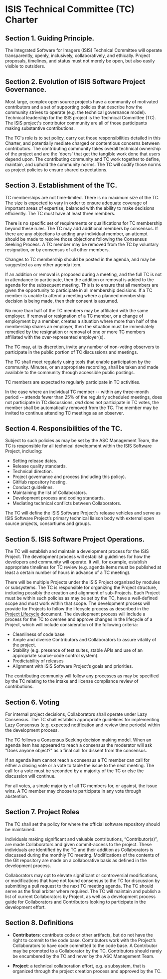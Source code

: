 ﻿# ISIS Technical Committee (TC) Charter

## Section 1. Guiding Principle.

The Integrated Software for Imagers (ISIS) Technical Committee will operate
transparently, openly, inclusively, collaboratively, and ethically.
Project proposals, timelines, and status must not merely be open, but also
easily visible to outsiders.

## Section 2. Evolution of ISIS Software Project Governance.

Most large, complex open source projects have a community of motivated 
contributors and a set of supporting policies that describe how the
community strives to operate (e.g. the technical governance model).
Technical leadership for the ISIS project is the Technical Committee (TC).  
The ISIS project's contributor community are all of those participants making 
substantive contributions.

The TC's role is to set policy, carry out those responsibilities detailed in this
Charter, and potentially mediate charged or contentious concerns between contributors. 
The contributing community takes overall technical ownership of the project and are the 
'doers' that get the tangible work done that users depend upon. The contributing community
and TC work together to define, maintain, and uphold the community norms.  The TC
will codify those norms as project policies to ensure shared expectations.

## Section 3. Establishment of the TC.

TC memberships are not time-limited. There is no maximum size of the TC.
The size is expected to vary in order to ensure adequate coverage of important
areas of expertise, balanced with the ability to make decisions efficiently.
The TC must have at least three members.

There is no specific set of requirements or qualifications for TC
membership beyond these rules. The TC may add additional members by consensus. If there are any objections to adding any individual member, an attempt should be made to resolve those objections following the Consensus Seeking Process. A TC member may be removed from the TC by voluntary resignation, or by consensus of all other members.

Changes to TC membership should be posted in the agenda, and may be suggested as any other agenda item.

If an addition or removal is proposed during a meeting, and the full TC is not in attendance to participate, then the addition or removal is added to the agenda for the subsequent meeting. This is to ensure that all members are given the opportunity to participate in all membership decisions. If a TC member is unable to attend a meeting where a planned membership decision is being made, then their consent is assumed.

No more than half of the TC members may be affiliated with the same employer. If removal or resignation of a TC member, or a change of employment by a member, creates a situation where more than half of the membership shares an employer, then the situation must be immediately remedied by the resignation or removal of one or more TC members affiliated with the over-represented employer(s).

The TC may, at its discretion, invite any number of non-voting observers to
participate in the public portion of TC discussions and meetings.

The TC shall meet regularly using tools that enable participation by the
community. Minutes, or an appropriate recording, shall be taken and made available to the community
through accessible public postings.

TC members are expected to regularly participate in TC activities.

In the case where an individual TC member -- within any three-month period --
attends fewer than 25% of the regularly scheduled meetings, does not
participate in TC discussions, *and* does not participate in TC votes, the
member shall be automatically removed from the TC. The member may be invited
to continue attending TC meetings as an observer.

## Section 4. Responsibilities of the TC.  

Subject to such policies as may be set by the ASC Management Team, the TC is
responsible for all technical development within the ISIS Software Project,
including:

* Setting release dates.
* Release quality standards.
* Technical direction.
* Project governance and process (including this policy).
* GitHub repository hosting.
* Conduct guidelines.
* Maintaining the list of Collaborators.
* Development process and coding standards.
* Mediating technical conflicts between Collaborators.

The TC will define the ISIS Software Project's release vehicles and serve as
ISIS Software Project’s primary technical liaison body with external open
source projects, consortiums and groups.

## Section 5. ISIS Software Project Operations.

The TC will establish and maintain a development process for the ISIS 
Project. The development process will establish guidelines
for how the developers and community will operate. It will, for example,
establish appropriate timelines for TC review (e.g. agenda items must be
published at least a certain number of hours in advance of a TC
meeting).

There will be multiple Projects under the ISIS Project organized by
modules or subsystems. The TC is responsible for organizing the Project
structure, including possibly the creation and alignment of sub-Projects.
Each Project must be within such policies as may be set by the TC, have a 
well-defined scope and must work within that scope.
The development process will provide for Projects to follow the lifecycle
process as described in the [Project Lifecycle][] document. The development
process will include a process for the TC to oversee and approve changes
in the lifecycle of a Project, which will include consideration of the
following criteria:

* Cleanliness of code base
* Ample and diverse Contributors and Collaborators to assure vitality of
the project.
* Stability (e.g. presence of test suites, stable APIs and use of an
  appropriate source-code control system).
* Predictability of releases
* Alignment with ISIS Software Project’s goals and priorities.

The contributing community will follow any processes as may
be specified by the TC relating to the intake and license
compliance review of contributions.

## Section 6. Voting

For internal project decisions, Collaborators shall operate under Lazy
Consensus. The TC shall establish appropriate guidelines for
implementing Lazy Consensus (e.g. expected notification and review time
periods) within the development process.

The TC follows a [Consensus Seeking][] decision making model. When an agenda
item has appeared to reach a consensus the moderator will ask "Does anyone
object?" as a final call for dissent from the consensus.

If an agenda item cannot reach a consensus a TC member can call for
either a closing vote or a vote to table the issue to the next meeting.
The call for a vote must be seconded by a majority of the TC or else the
discussion will continue.

For all votes, a simple majority of all TC members for, or against, the issue
wins. A TC member may choose to participate in any vote through abstention.


## Section 7. Project Roles

The TC shall set the policy for where the official software repository should
be maintained.

Individuals making significant and valuable contributions,
“Contributor(s)”, are made Collaborators and given commit-access to the
project. These individuals are identified by the TC and their addition
as Collaborators is discussed during the monthly TC meeting.
Modifications of the contents of the Git repository are made on a
collaborative basis as defined in the development process.

Collaborators may opt to elevate significant or controversial
modifications, or modifications that have not found consensus to the TC
for discussion by submitting a pull request to the next TC meeting agenda.
The TC should serve as the final arbiter where required. The TC
will maintain and publish a list of current Collaborators by Project, as
well as a development process guide for Collaborators and Contributors
looking to participate in the development effort.

## Section 8. Definitions

* **Contributors**: contribute code or other artifacts, but do not have
the right to commit to the code base. Contributors work with the
Project’s Collaborators to have code committed to the code base. A
Contributor may be promoted to a Collaborator by the TC. Contributors should
rarely be encumbered by the TC and never by the ASC Management Team.

* **Project**: a technical collaboration effort, e.g. a subsystem, that
is organized through the project creation process and approved by the
TC.

[Project Lifecycle]: https://github.com/USGS-Astrogeology/ISIS_TC/blob/master/Project-Lifecycle.md
[Consensus Seeking]: http://en.wikipedia.org/wiki/Consensus-seeking_decision-making
[Condorcet]: http://en.wikipedia.org/wiki/Condorcet_method
[Single Transferable Vote]: http://en.wikipedia.org/wiki/Single_transferable_vote

